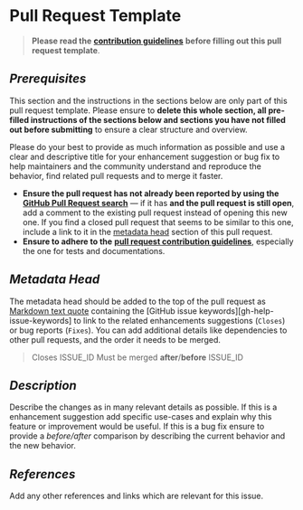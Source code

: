 # Pull Request Template

> **Please read the** [**contribution guidelines**](https://github.com/AlexRogalskiy/object-mappers-playground/blob/master/docs/contributing/info.md) **before filling out this pull request template**.

## _Prerequisites_

This section and the instructions in the sections below are only part of this pull request template. Please ensure to **delete this whole section, all pre-filled instructions of the sections below and sections you have not filled out before submitting** to ensure a clear structure and overview.

Please do your best to provide as much information as possible and use a clear and descriptive title for your enhancement suggestion or bug fix to help maintainers and the community understand and reproduce the behavior, find related pull requests and to merge it faster.

* **Ensure the pull request has not already been reported by using the** [**GitHub Pull Request search**](https://github.com/AlexRogalskiy/object-mappers-playground/pulls) — if it has **and the pull request is still open**, add a comment to the existing pull request instead of opening this new one. If you find a closed pull request that seems to be similar to this one, include a link to it in the [metadata head](pull_request_template.md#metadata-head) section of this pull request.
* **Ensure to adhere to the** [**pull request contribution guidelines**](https://github.com/AlexRogalskiy/object-mappers-playground/blob/master/docs/reporting/pull_request_template.md), especially the one for tests and documentations.

## _Metadata Head_

The metadata head should be added to the top of the pull request as [Markdown text quote](https://help.github.com/articles/basic-writing-and-formatting-syntax) containing the \[GitHub issue keywords\]\[gh-help-issue-keywords\] to link to the related enhancements suggestions \(`Closes`\) or bug reports \(`Fixes`\). You can add additional details like dependencies to other pull requests, and the order it needs to be merged.

> Closes ISSUE\_ID Must be merged **after**/**before** ISSUE\_ID

## _Description_

Describe the changes as in many relevant details as possible. If this is a enhancement suggestion add specific use-cases and explain why this feature or improvement would be useful. If this is a bug fix ensure to provide a _before/after_ comparison by describing the current behavior and the new behavior.

## _References_

Add any other references and links which are relevant for this issue.


